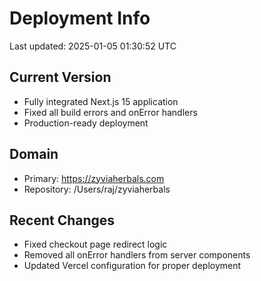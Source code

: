 # Deployment Info

Last updated: 2025-01-05 01:30:52 UTC

## Current Version
- Fully integrated Next.js 15 application
- Fixed all build errors and onError handlers
- Production-ready deployment

## Domain
- Primary: https://zyviaherbals.com
- Repository: /Users/raj/zyviaherbals

## Recent Changes
- Fixed checkout page redirect logic
- Removed all onError handlers from server components
- Updated Vercel configuration for proper deployment
